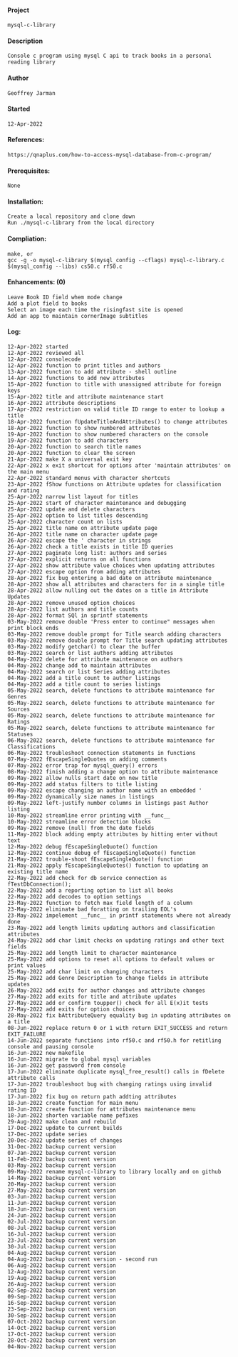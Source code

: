 #### Project
    mysql-c-library
#### Description
    Console c program using mysql C api to track books in a personal reading library
#### Author
    Geoffrey Jarman
#### Started
    12-Apr-2022
#### References:
    https://qnaplus.com/how-to-access-mysql-database-from-c-program/
#### Prerequisites:
    None
#### Installation:
    Create a local repository and clone down
    Run ./mysql-c-library from the local directory
#### Compliation:
    make, or
    gcc -g -o mysql-c-library $(mysql_config --cflags) mysql-c-library.c $(mysql_config --libs) cs50.c rf50.c
#### Enhancements: (0)
    Leave Book ID field whem mode change
    Add a plot field to books
    Select an image each time the risingfast site is opened
    Add an app to maintain cornerImage subtitles
#### Log:
    12-Apr-2022 started
    12-Apr-2022 reviewed all
    12-Apr-2022 consolecode
    12-Apr-2022 function to print titles and authors
    13-Apr-2022 function to add attribute - shell outline
    14-Apr-2022 functions to add new attributes
    15-Apr-2022 function to title with unassigned attribute for foreign keys
    15-Apr-2022 title and attribute maintenance start
    16-Apr-2022 attribute descriptions
    17-Apr-2022 restriction on valid title ID range to enter to lookup a title
    18-Apr-2022 function fUpdateTitleAndAttributes() to change attributes
    18-Apr-2022 function to show numbered attributes
    19-Apr-2022 function to show numbered characters on the console
    19-Apr-2022 function to add characters
    20-Apr-2022 function to search title names
    20-Apr-2022 function to clear the screen
    21-Apr-2022 make X a universal exit key
    22-Apr-2022 x exit shortcut for options after 'maintain attributes' on the main menu
    22-Apr-2022 standard menus with character shortcuts
    23-Apr-2022 fShow functions on Attribute updates for classification and rating
    25-Apr-2022 narrow list layout for titles
    25-Apr-2022 start of character maintenance and debugging
    25-Apr-2022 update and delete characters
    25-Apr-2022 option to list titles descending
    25-Apr-2022 character count on lists
    25-Apr-2022 title name on attribute update page
    26-Apr-2022 title name on character update page
    26-Apr-2022 escape the ' character in strings
    26-Apr-2022 check a title exists in title ID queries
    27-Apr-2022 paginate long list: authors and series
    27-Apr-2022 explicit returns on all functions
    27-Apr-2022 show attribute value choices when updating attributes
    27-Apr-2022 escape option from adding attributes
    28-Apr-2022 fix bug entering a bad date on attribute maintenance
    28-Apr-2022 show all attributes and characters for in a single title
    28-Apr-2022 allow nulling out the dates on a title in Attribute Updates
    28-Apr-2022 remove unused option choices
    28-Apr-2022 list authors and title counts
    28-Apr-2022 format SQl in sprintf statements
    03-May-2022 remove double 'Press enter to continue" messages when print block ends
    03-May-2022 remove double prompt for Title search adding characters
    03-May-2022 remove double prompt for Title search updating attributes
    03-May-2022 modify getchar() to clear the buffer
    03-May-2022 search or list authors adding attributes
    04-May-2022 delete for attribute maintenance on authors
    04-May-2022 change add to maintain attributes
    04-May-2022 search or list Series adding attributes
    04-May-2022 add a title count to author listings
    04-May-2022 add a title count to series listings
    05-May-2022 search, delete functions to attribute maintenance for Genres
    05-May-2022 search, delete functions to attribute maintenance for Sources
    05-May-2022 search, delete functions to attribute maintenance for Ratings
    05-May-2022 search, delete functions to attribute maintenance for Statuses
    06-May-2022 search, delete functions to attribute maintenance for Classifications
    06-May-2022 troubleshoot connection statements in functions
    07-May-2022 fEscapeSingleQuotes on adding comments
    07-May-2022 error trap for mysql_query() errors
    08-May-2022 finish adding a change option to attribute maintenance
    09-May-2022 allow nulls start date on new title
    09-May-2022 add status filters to title listing
    09-May-2022 escape changing an author name with an embedded '
    09-May-2022 dynamically size names in listings
    09-May-2022 left-justify number columns in listings past Author listing
    10-May-2022 streamline error printing with __func__
    10-May-2022 streamline error detection blocks
    09-May-2022 remove (null) from the date fields
    11-May-2022 block adding empty attributes by hitting enter without text
    12-May-2022 debug fEscapeSingleQuote() function
    12-May-2022 continue debug of fEscapeSingleQuote() function
    21-May-2022 trouble-shoot fEscapeSingleQuote() function
    21-May-2022 apply fEscapeSingleQuotes() function to updating an existing title name
    22-May-2022 add check for db service connection as fTestDbConnection();
    22-May-2022 add a reporting option to list all books
    22-May-2022 add decodes to option settings
    23-May-2022 function to fetch max field length of a column
    23-May-2022 eliminate bad foratting on trailing EOL's
    23-May-2022 impelement __func__ in printf statements where not already done
    23-May-2022 add length limits updating authors and classification attributes
    24-May-2022 add char limit checks on updating ratings and other text fields
    25-May-2022 add length limit to character maintenance
    25-May-2022 add options to reset all options to default values or print values
    25-May-2022 add char limit on changing characters
    25-May-2022 add Genre Description to change fields in attribute updates
    26-May-2022 add exits for author changes and attribute changes
    27-May-2022 add exits for title and attribute updates
    27-May-2022 add or confirm toupper() check for all E(x)it tests
    27-May-2022 add exits for option choices
    28-May-2022 fix bAttributeQuery equality bug in updating attributes on a title
    08-Jun-2022 replace return 0 or 1 with return EXIT_SUCCESS and return EXIT_FAILURE
    14-Jun-2022 separate functions into rf50.c and rf50.h for retitling console and pausing console
    16-Jun-2022 new makefile
    16-Jun-2022 migrate to global mysql variables
    16-Jun-2022 get password from console
    17-Jun-2022 eliminate duplicate mysql_free_result() calls in fDelete attribute calls
    17-Jun-2022 troubleshoot bug with changing ratings using invalid rating ID
    17-Jun-2022 fix bug on return path addting attributes
    18-Jun-2022 create function for main menu
    18-Jun-2022 create function for attributes maintenance menu
    18-Jun-2022 shorten variable name pefixes
    29-Aug-2022 make clean and rebuild
    17-Dec-2022 update to current builds
    17-Dec-2022 update series
    20-Dec-2022 update series of changes
    31-Dec-2022 backup current version
    07-Jan-2022 backup current version
    11-Feb-2022 backup current version
    03-May-2022 backup current version
    09-May-2022 rename mysql-c-library to library locally and on github
    14-May-2022 backup current version
    20-May-2022 backup current version
    27-May-2022 backup current version
    03-Jun-2022 backup current version
    11-Jun-2022 backup current version
    18-Jun-2022 backup current version
    24-Jun-2022 backup current version
    02-Jul-2022 backup current version
    08-Jul-2022 backup current version
    16-Jul-2022 backup current version
    23-Jul-2022 backup current version
    30-Jul-2022 backup current version
    04-Aug-2022 backup current version
    04-Aug-2022 backup current version - second run
    06-Aug-2022 backup current version
    12-Aug-2022 backup current version
    19-Aug-2022 backup current version
    26-Aug-2022 backup current version
    02-Sep-2022 backup current version
    09-Sep-2022 backup current version
    16-Sep-2022 backup current version
    23-Sep-2022 backup current version
    30-Sep-2022 backup current version
    07-Oct-2022 backup current version
    14-Oct-2022 backup current version
    17-Oct-2022 backup current version
    28-Oct-2022 backup current version
    04-Nov-2022 backup current version
